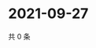 # 2021-09-27

共 0 条

<!-- BEGIN WEIBO -->
<!-- 最后更新时间 Mon Sep 27 2021 16:16:18 GMT+0800 (China Standard Time) -->

<!-- END WEIBO -->
